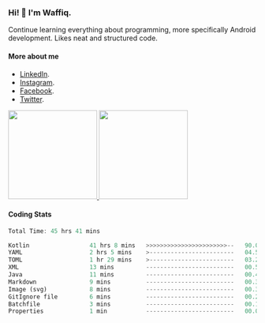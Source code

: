 ### Hi! 👋 I'm Waffiq.

Continue learning everything about programming, more specifically Android development. Likes neat and structured code.

#### More about me 
- [LinkedIn](https://www.linkedin.com/in/waffiqaziz/).
- [Instagram](https://www.instagram.com/waffiqaziz/).
- [Facebook](https://web.facebook.com/WaffiqAziz/).
- [Twitter](https://twitter.com/AzizWaffiq).

<p align="left">
<a href="https://github.com/waffiqaziz">
  <img height="180em" src="https://github-readme-stats-eight-theta.vercel.app/api?username=waffiqaziz&show_icons=true&theme=algolia&include_all_commits=true&count_private=true"/>
  <img height="180em" src="https://github-readme-stats-eight-theta.vercel.app/api/top-langs/?username=waffiqaziz&layout=compact&langs_count=8&theme=algolia"/>
</a>
</p>

#### Coding Stats
<!--START_SECTION:waka-->

```rust
Total Time: 45 hrs 41 mins

Kotlin                 41 hrs 8 mins   >>>>>>>>>>>>>>>>>>>>>>>--   90.02 %
YAML                   2 hrs 5 mins    >------------------------   04.57 %
TOML                   1 hr 29 mins    >------------------------   03.27 %
XML                    13 mins         -------------------------   00.51 %
Java                   11 mins         -------------------------   00.41 %
Markdown               9 mins          -------------------------   00.35 %
Image (svg)            8 mins          -------------------------   00.33 %
GitIgnore file         6 mins          -------------------------   00.23 %
Batchfile              3 mins          -------------------------   00.12 %
Properties             1 min           -------------------------   00.07 %
```

<!--END_SECTION:waka-->
